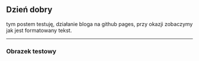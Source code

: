 ## Dzień dobry

tym postem testuję, działanie bloga na github pages, przy okazji zobaczymy jak jest formatowany tekst. 

---

### Obrazek testowy

